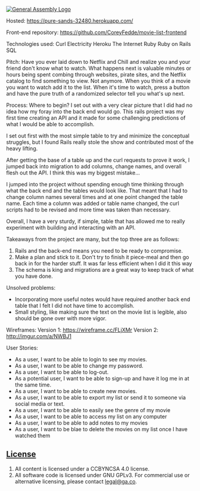 [![General Assembly Logo](https://camo.githubusercontent.com/1a91b05b8f4d44b5bbfb83abac2b0996d8e26c92/687474703a2f2f692e696d6775722e636f6d2f6b6538555354712e706e67)](https://generalassemb.ly/education/web-development-immersive)

Hosted: https://pure-sands-32480.herokuapp.com/

Front-end repository: https://github.com/CoreyFedde/movie-list-frontend

Technologies used:
Curl
Electricity
Heroku
The Internet
Ruby
Ruby on Rails
SQL

Pitch: Have you ever laid down to Netflix and Chill and realize you and your
friend don't know what to watch. What happens next is valuable minutes or hours
being spent combing through websites, pirate sites, and the Netflix catalog to
find something to view. Not anymore. When you think of a movie you want to watch
add it to the list. When it's time to watch, press a button and have the pure
truth of a randomized selector tell you what's up next.

Process:
Where to begin? I set out with a very clear picture that I did had no idea how
my foray into the back end would go. This rails project was my first time
creating an API and it made for some challenging predictions of what I would be
able to accomplish.

I set out first with the most simple table to try and minimize the conceptual
struggles, but I found Rails really stole the show and contributed most of the
heavy lifting.

After getting the base of a table up and the curl requests to prove it work, I
jumped back into migration to add columns, change names, and overall flesh out
the API. I think this was my biggest mistake...

I jumped into the project without spending enough time thinking through what the
back end and the tables would look like. That meant that I had to change column
names several times and at one point changed the table name. Each time a column
was added or table name changed, the curl scripts had to be revised and more
time was taken than necessary.

Overall, I have a very sturdy, if simple, table that has allowed me to really
experiment with building and interacting with an API.

Takeaways from the project are many, but the top three are as follows:
1) Rails and the back-end means you need to be ready to compromise.
2) Make a plan and stick to it. Don't try to finish it piece-meal and then go
   back in for the harder stuff. It was far less efficient when I did it this
   way
3) The schema is king and migrations are a great way to keep track of what you
   have done.

Unsolved problems:
- Incorporating more useful notes would have required another back end table
  that I felt I did not have time to accomplish.
- Small styling, like making sure the text on the movie list is legible, also
  should be gone over with more vigor.


Wireframes:
Version 1: https://wireframe.cc/FLjXMr
Version 2: http://imgur.com/a/NWBJ1

User Stories:
- As a user, I want to be able to login to see my movies.
- As a user, I want to be able to change my password.
- As a user, I want to be able to log-out.
- As a potential user, I want to be able to sign-up and have it log me in at the same time.
- As a user, I want to be able to create new movies.
- As a user, I want to be able to export my list or send it to someone via social media or text.
- As a user, I want to be able to easily see the genre of my movie
- As a user, I want to be able to access my list on any computer
- As a user, I want to be able to add notes to my movies
- As a user, I want to be blae to delete the movies on my list once I have watched them


## [License](LICENSE)

1.  All content is licensed under a CC­BY­NC­SA 4.0 license.
1.  All software code is licensed under GNU GPLv3. For commercial use or
    alternative licensing, please contact legal@ga.co.
